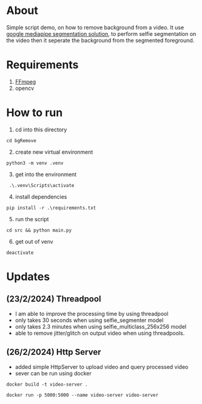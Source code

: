 # About

Simple script demo, on how to remove background from a video.
It use [google mediapipe segmentation solution](https://developers.google.com/mediapipe/solutions/vision/image_segmenter#configurations_options), to perform selfie segmentation on the video
then it seperate the background from the segmented foreground.

# Requirements

1. [FFmpeg](https://www.ffmpeg.org/download.html)
2. opencv

# How to run

1. cd into this directory

```
cd bgRemove
```

2. create new virtual environment

```
python3 -m venv .venv
```

3. get into the environment

```
 .\.venv\Scripts\activate
```

4. install dependencies

```
pip install -r .\requirements.txt
```

5. run the script

```
cd src && python main.py
```

6. get out of venv

```
deactivate
```

# Updates

## (23/2/2024) Threadpool

- I am able to improve the processing time by using threadpool
- only takes 30 seconds when using selfie_segmenter model
- only takes 2.3 minutes when using selfie_multiclass_256x256 model
- able to remove jitter/glitch on output video when using threadpools.

## (26/2/2024) Http Server

- added simple HttpServer to upload video and query processed video
- sever can be run using docker

```
docker build -t video-server .
```

```
docker run -p 5000:5000 --name video-server video-server
```
